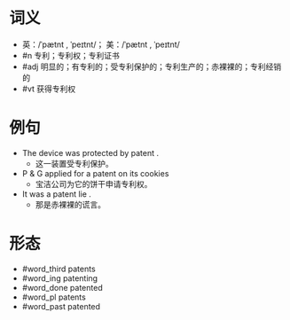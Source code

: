 # 词义
- 英：/ˈpætnt , ˈpeɪtnt/； 美：/ˈpætnt , ˈpeɪtnt/
- #n 专利；专利权；专利证书
- #adj 明显的；有专利的；受专利保护的；专利生产的；赤裸裸的；专利经销的
- #vt 获得专利权
# 例句
- The device was protected by patent .
	- 这一装置受专利保护。
- P & G applied for a patent on its cookies
	- 宝洁公司为它的饼干申请专利权。
- It was a patent lie .
	- 那是赤裸裸的谎言。
# 形态
- #word_third patents
- #word_ing patenting
- #word_done patented
- #word_pl patents
- #word_past patented
